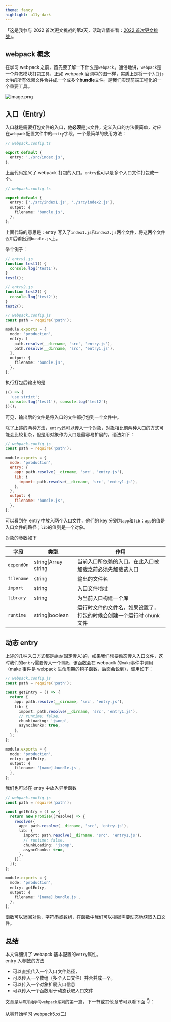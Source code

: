 ```yaml
---
theme: fancy
highlight: a11y-dark
---
```


「这是我参与 2022 首次更文挑战的第`2`天，活动详情查看：[2022 首次更文挑战](https://juejin.cn/post/7052884569032392740)」。

## webpack 概念

在学习 webpack 之前，首先要了解一下什么是`webpack`。通俗地讲，`webpack`是一个静态模块打包工具，正如 webpack 官网中的图一样，实质上是将一个`入口js文件`的所有依赖文件合并成一个或多个**bundle**文件。是我们实现前端工程化的一个重要工具。

![image.png](https://p3-juejin.byteimg.com/tos-cn-i-k3u1fbpfcp/8f8e5ed4994047eb8899cdaba33fba27~tplv-k3u1fbpfcp-watermark.image?)

## 入口（Entry）

入口就是需要打包文件的入口，他**必须**是`js`文件，定义入口的方法很简单，对应在`webpack`配置文件中的`entry`字段，一个最简单的使用方法：

```typescript
// webpack.config.ts

export default {
  entry: './src/index.js',
};
```

上面代码定义了 webpack 打包的入口。`entry`也可以是多个入口文件打包成一个。

```typescript
// webpack.config.ts

export default {
  entry: ['./src/index1.js', './src/index2.js'],
  output: {
    filename: 'bundle.js',
  },
};
```

上面代码的意思是：entry 写入了`index1.js`和`index2.js`两个文件，将这两个文件`合并`后输出到`bundle.js`上。

举个例子：

```typescript
// entry1.js
function test1() {
  console.log('test1');
}
test1();

// entry2.js
function test2() {
  console.log('test2');
}
test2();

// webpack.config.js
const path = require('path');

module.exports = {
  mode: 'production',
  entry: [
    path.resolve(__dirname, 'src', 'entry.js'),
    path.resolve(__dirname, 'src', 'entry1.js'),
  ],
  output: {
    filename: 'bundle.js',
  },
};
```

执行打包后输出的是

```javascript
(() => {
  'use strict';
  console.log('test1'), console.log('test2');
})();
```

可见，输出后的文件是将入口的文件都打包到一个文件中。

除了上述的两种方法，`entry`还可以传入一个对象，对象相比前两种入口的方式可能会比较复杂，但是用对象作为入口是最容易扩展的。语法如下：

```javascript
// webpack.config.js
const path = require('path');

module.exports = {
  mode: 'production',
  entry: {
    app: path.resolve(__dirname, 'src', 'entry.js'),
    lib: {
      import: path.resolve(__dirname, 'src', 'entry1.js'),
    },
  },
  output: {
    filename: 'bundle.js',
  },
};
```

可以看到在 entry 中放入两个入口文件，他们的 key 分别为`app`和`lib`；`app`的值是入口文件的路径；`lib`的值则是一个对象。

对象的参数如下

| 字段       | 类型                 | 作用                                                                  |
| ---------- | -------------------- | --------------------------------------------------------------------- |
| `dependOn` | string\|Array string | 当前入口所依赖的入口。在此入口被加载之前必须先加载该入口              |
| `filename` | string               | 输出的文件名                                                          |
| `import`   | string               | 入口文件地址                                                          |
| `library`  | string               | 为当前入口构建一个库                                                  |
| `runtime`  | string\|boolean      | 运行时文件的文件名，如果设置了，打包的时候会创建一个运行时 chunk 文件 |

## 动态 entry

上述的几种入口方式都是`静态`(固定传入)的，如果我们想要动态传入入口文件，这时我们的`entry`需要传入一个`函数`，该函数会在 webpack 的`make`事件中调用（make 事件是 webpack 生命周期的钩子函数，后面会说到），调用如下：

```typescript
// webpack.config.js
const path = require('path');

const getEntry = () => {
  return {
    app: path.resolve(__dirname, 'src', 'entry.js'),
    lib: {
      import: path.resolve(__dirname, 'src', 'entry1.js'),
      // runtime: false,
      chunkLoading: 'jsonp',
      asyncChunks: true,
    },
  };
};

module.exports = {
  mode: 'production',
  entry: getEntry,
  output: {
    filename: '[name].bundle.js',
  },
};
```

我们也可以在 entry 中放入异步函数

```typescript
// webpack.config.js
const path = require('path');

const getEntry = () => {
  return new Promise((resolve) => {
    resolve({
      app: path.resolve(__dirname, 'src', 'entry.js'),
      lib: {
        import: path.resolve(__dirname, 'src', 'entry1.js'),
        // runtime: false,
        chunkLoading: 'jsonp',
        asyncChunks: true,
      },
    });
  });
};

module.exports = {
  mode: 'production',
  entry: getEntry,
  output: {
    filename: '[name].bundle.js',
  },
};
```

函数可以返回对象，字符串或数组，在函数中我们可以根据需要动态地获取入口文件。

## 总结

本文详细讲了 webapck 基本配置的`entry`属性。  
entry 入参数的方法

- 可以直接传入一个入口文件路径，
- 可以传入一个数组（多个入口文件）并合并成一个。
- 可以传入一个对象扩展入口信息
- 可以传入一个函数用于动态获取入口文件

文章是`从零开始学习webpack系列`的第一篇，下一节或其他章节可以看下面 👇：

从零开始学习 webpack5.x(二)
